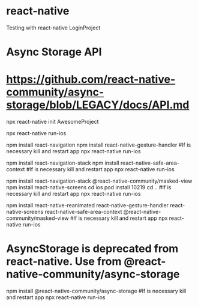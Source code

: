 # react-native
Testing with react-native LoginProject
# Async Storage API
# https://github.com/react-native-community/async-storage/blob/LEGACY/docs/API.md


npx react-native init AwesomeProject

npx react-native run-ios

npm install react-navigation
npm install react-native-gesture-handler
#If is necessary kill and restart app
npx react-native run-ios

npm install react-navigation-stack
npm install react-native-safe-area-context
#If is necessary kill and restart app
npx react-native run-ios

npm install react-navigation-stack @react-native-community/masked-view
npm install react-native-screens
cd ios
pod install
10219  cd ..
#If is necessary kill and restart app
npx react-native run-ios

npm install react-native-reanimated react-native-gesture-handler react-native-screens react-native-safe-area-context @react-native-community/masked-view
#If is necessary kill and restart app
npx react-native run-ios

# AsyncStorage is deprecated from react-native. Use from @react-native-community/async-storage
npm install @react-native-community/async-storage
#If is necessary kill and restart app
npx react-native run-ios